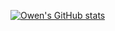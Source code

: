 [![Owen's GitHub stats](https://github-readme-stats.vercel.app/api?username=OwenR98)](https://github.com/anuraghazra/github-readme-stats)
